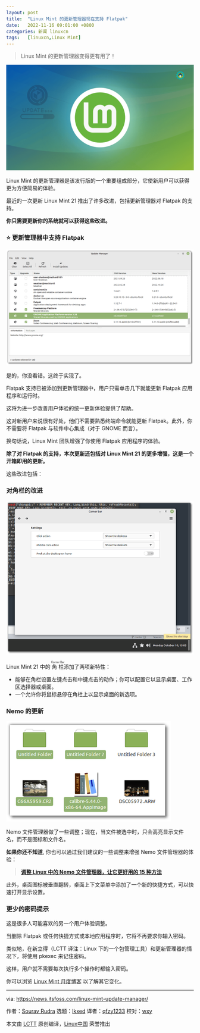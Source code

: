 ```yaml
---
layout: post
title:	"Linux Mint 的更新管理器现在支持 Flatpak"
date:	2022-11-16 09:01:00 +0800 
categories:	新闻 linuxcn 
tags:	[linuxcn,Linux Mint]
---
```




> 
> Linux Mint 的更新管理器变得更有用了！
> 
> 
> 


![Linux Mint's Update Manager Now Supports Flatpak](/Asserts/Images/album/202211/16/090150jwoolucc6zywynsy.png)


Linux Mint 的更新管理器是该发行版的一个重要组成部分，它使新用户可以获得更为方便简易的体验。


最近的一次更新 Linux Mint 21 推出了许多改进，包括更新管理器对 Flatpak 的支持。


**你只需要更新你的系统就可以获得这些改进。**


### ⭐ 更新管理器中支持 Flatpak


![linux mint 21 flatpak support in update manager](/Asserts/Images/album/202211/16/090150oddvdclecqttqbjl.png)


是的，你没看错。这终于实现了。


Flatpak 支持已被添加到更新管理器中，用户只需单击几下就能更新 Flatpak 应用程序和运行时。


这将为进一步改善用户体验的统一更新体验提供了帮助。


这对新用户来说很有好处，他们不需要熟悉终端命令就能更新 Flatpak。此外，你不需要将 Flatpak 与软件中心集成（对于 GNOME 而言）。


换句话说，Linux Mint 团队增强了你使用 Flatpak 应用程序的体验。


**除了对 Flatpak 的支持，本次更新还包括对 Linux Mint 21 的更多增强，这是一个开箱即用的更新。**


这些改进包括：


### 对角栏的改进


![linux mint 21 updated corner bar](/Asserts/Images/album/202211/16/090151w869d6ibdt89t246.png)


Linux Mint 21 中的 <ruby> 角栏 <rt>  Corner Bar </rt></ruby> 添加了两项新特性：


* 能够在角栏设置左键点击和中键点击的动作；你可以配置它以显示桌面、工作区选择器或桌面。
* 一个允许你将鼠标悬停在角栏上以显示桌面的新选项。


### Nemo 的更新


![linux mint 21 updated nemo file manager](/Asserts/Images/album/202211/16/090151vg9e922o194djd19.png)


Nemo 文件管理器做了一些调整；现在，当文件被选中时，只会高亮显示文件名，而不是图标和文件名。


**如果你还不知道**, 你也可以通过我们建议的一些调整来增强 Nemo 文件管理器的体验：



> 
> **[调整 Linux 中的 Nemo 文件管理器，让它更好用的 15 种方法](https://itsfoss.com/nemo-tweaks/)**
> 
> 
> 


此外，桌面图标被垂直翻转，桌面上下文菜单中添加了一个新的快捷方式，可以快速打开显示设置。


### 更少的密码提示


这是很多人可能喜欢的另一个用户体验调整。


当删除 Flatpak 或任何快捷方式或本地应用程序时，它将不再要求你输入密码。


类似地，在新立得（LCTT 译注：Linux 下的一个包管理工具）和更新管理器的情况下，将使用 pkexec 来记住密码。


这样，用户就不需要每次执行多个操作时都输入密码。


你可以浏览 [Linux Mint 月度博客](https://blog.linuxmint.com/?p=4424) 以了解其它变化。




---


via: <https://news.itsfoss.com/linux-mint-update-manager/>


作者：[Sourav Rudra](https://news.itsfoss.com/author/sourav/) 选题：[lkxed](https://github.com/lkxed) 译者：[qfzy1233](https://github.com/qfzy1233) 校对：[wxy](https://github.com/wxy)


本文由 [LCTT](https://github.com/LCTT/TranslateProject) 原创编译，[Linux中国](https://linux.cn/) 荣誉推出
